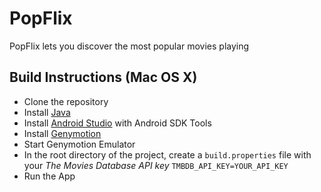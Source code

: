 PopFlix
=======

PopFlix lets you discover the most popular movies playing

Build Instructions (Mac OS X)
-----------------------------

- Clone the repository
- Install [Java](https://java.com/en/download/help/download_options.xml)
- Install [Android Studio](http://developer.android.com/sdk/index.html) with Android SDK Tools
- Install [Genymotion](https://www.genymotion.com/)
- Start Genymotion Emulator
- In the root directory of the project, create a `build.properties` file with your *The Movies Database API key* `TMBDB_API_KEY=YOUR_API_KEY`
- Run the App
